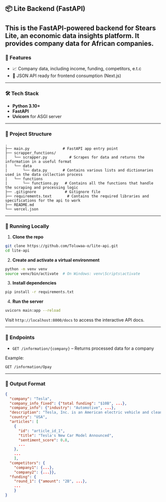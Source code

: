 ## 📦 Lite Backend (FastAPI)

This is the FastAPI-powered backend for **Stears Lite**, an economic data insights platform. It provides company data for African companies.
---

### 🚀 Features

* 📈 Company data, including income, funding, competitors, e.t.c
* 🔁 JSON API ready for frontend consumption (Next.js)

---

### 🛠️ Tech Stack

* **Python 3.10+**
* **FastAPI**
* **Uvicorn** for ASGI server

---

### 📁 Project Structure

```
.
├── main.py               # FastAPI app entry point
├── scrapper_functions/
│   └── scrapper.py          # Scrapes for data and returns the information in a useful format
|   └── data
|       └── data.py       # Contains various lists and dictionaries used in the data collection process
|   └── functions
|       └── functions.py   # Contains all the functions that handle the scraping and processing logic
├── .gitignore             # Gitignore file
├── requirements.text       # Contains the required libraries and specifications for the api to work
├── README.md
└── vercel.json
```

---

### 🧪 Running Locally

1. **Clone the repo**

```bash
git clone https://github.com/Toluwaa-o/lite-api.git
cd lite-api
```

2. **Create and activate a virtual environment**

```bash
python -m venv venv
source venv/bin/activate  # On Windows: venv\Scripts\activate
```

3. **Install dependencies**

```bash
pip install -r requirements.txt
```

4. **Run the server**

```bash
uvicorn main:app --reload
```

Visit `http://localhost:8000/docs` to access the interactive API docs.

---

### 📌 Endpoints

* `GET /information/{company}` – Returns processed data for a company

Example:

```
GET /information/Opay
```

---

### 📄 Output Format

```json
{
  "company": "Tesla",
  "company_info_fixed": {"total funding": "$10B", ...},
  "company_info": {"industry": "Automotive", ...},
  "description": "Tesla, Inc. is an American electric vehicle and clean energy company.",
  "country": "USA",
  "articles": [
    {
      "id": "article_id_1", 
      "title": "Tesla's New Car Model Announced", 
      "sentiment_score": 0.8, 
      ...
    },
    ...
    ],
  "competitors": {
    "company1": {...}, 
    "company2": {...}},
  "funding": {
    "round_1": {"amount": "2B", ...}, 
    ...
    }
}

```